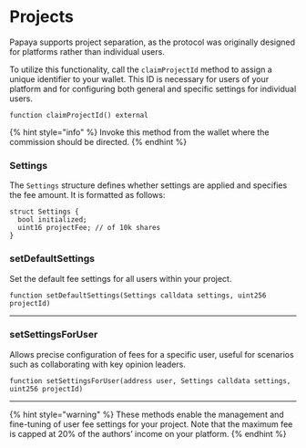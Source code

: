 # Projects

Papaya supports project separation, as the protocol was originally designed for platforms rather than individual users.

To utilize this functionality, call the `claimProjectId` method to assign a unique identifier to your wallet. This ID is necessary for users of your platform and for configuring both general and specific settings for individual users.

```solidity
function claimProjectId() external
```

{% hint style="info" %}
Invoke this method from the wallet where the commission should be directed.
{% endhint %}

### Settings

The `Settings` structure defines whether settings are applied and specifies the fee amount. It is formatted as follows:

```solidity
struct Settings {
  bool initialized;
  uint16 projectFee; // of 10k shares
}
```

### setDefaultSettings

Set the default fee settings for all users within your project.

```solidity
function setDefaultSettings(Settings calldata settings, uint256 projectId)
```

***

### setSettingsForUser

Allows precise configuration of fees for a specific user, useful for scenarios such as collaborating with key opinion leaders.

```solidity
function setSettingsForUser(address user, Settings calldata settings, uint256 projectId)
```

***

{% hint style="warning" %}
These methods enable the management and fine-tuning of user fee settings for your project. Note that the maximum fee is capped at 20% of the authors’ income on your platform.
{% endhint %}
